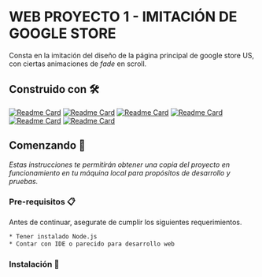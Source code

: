 # WEB PROYECTO 1 - IMITACIÓN DE GOOGLE STORE
Consta en la imitación del diseño de la página principal de google store US, con ciertas animaciones de _fade_ en scroll.

## Construido con 🛠️
[![Readme Card](https://github-readme-stats.vercel.app/api/pin/?theme=calm&username=npm&repo=cli)](https://github.com/npm/cli.git)
[![Readme Card](https://github-readme-stats.vercel.app/api/pin/?theme=calm&username=webpack&repo=webpack)](https://github.com/webpack/webpack.git)
[![Readme Card](https://github-readme-stats.vercel.app/api/pin/?theme=calm&username=babel&repo=babel)](https://github.com/babel/babel.git)
[![Readme Card](https://github-readme-stats.vercel.app/api/pin/?theme=calm&username=eslint&repo=eslint)](https://github.com/eslint/eslint.git)
[![Readme Card](https://github-readme-stats.vercel.app/api/pin/?theme=calm&username=facebook&repo=react)](https://github.com/facebook/react.git)
[![Readme Card](https://github-readme-stats.vercel.app/api/pin/?theme=calm&username=michalsnik&repo=aos)](https://github.com/michalsnik/aos.git)

## Comenzando 🚀
_Estas instrucciones te permitirán obtener una copia del proyecto en funcionamiento en tu máquina local para propósitos de desarrollo y pruebas._

### Pre-requisitos 📋
Antes de continuar, asegurate de cumplir los siguientes requerimientos.

```bash
* Tener instalado Node.js
* Contar con IDE o parecido para desarrollo web 
```
### Instalación 🔧

